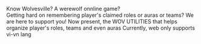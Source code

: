Know Wolvesville? A werewolf onnline game?<br>
Getting hard on remembering player's claimed roles or auras or teams?
We are here to support you!
Now present, the WOV UTILITIES that helps organize player's roles, teams and even auras
Currently, web only supports vi-vn lang
